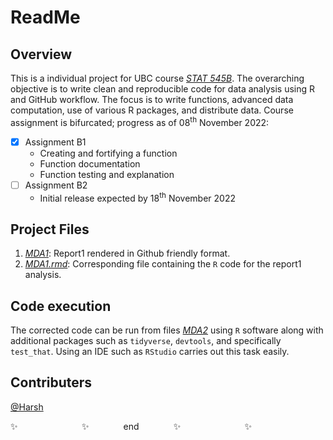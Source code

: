 # ReadMe

## Overview
This is a individual project for UBC course *[STAT 545B](https://stat545.stat.ubc.ca/syllabus-545b/)*. The overarching objective is to write clean and reproducible code for data analysis using R and GitHub workflow. The focus is to write functions, advanced data computation, use of various R packages, and distribute data. Course assignment is bifurcated; progress as of 08<sup>th</sup> November 2022:

- [x] Assignment B1
  * Creating and fortifying a function
  * Function documentation
  * Function testing and explanation
- [ ] Assignment B2
  * Initial release expected by 18<sup>th</sup> November 2022
  

## Project Files
1. *[MDA1](/MDA1.md)*: Report1 rendered in Github friendly format.
2. *[MDA1.rmd](/MDA1.rmd)*: Corresponding file containing the `R` code for the report1 analysis.

## Code execution
The corrected code can be run from files *[MDA2](/MDA2.Rmd)* using `R` software along with additional packages such as `tidyverse`, `devtools`, and specifically  `test_that`. Using an IDE such as `RStudio` carries out this task easily.

## Contributers
[@Harsh](https://github.com/hs235)


:sparkles: &nbsp;&nbsp;&nbsp;&nbsp;&nbsp;&nbsp;&nbsp;&nbsp;&nbsp;&nbsp;&nbsp;&nbsp;&nbsp;&nbsp;&nbsp;&nbsp;&nbsp;&nbsp;&nbsp;&nbsp;&nbsp;&nbsp;&nbsp;&nbsp; :sparkles: &nbsp;&nbsp;&nbsp;&nbsp;&nbsp;&nbsp;&nbsp;&nbsp;&nbsp;&nbsp;&nbsp;&nbsp; end &nbsp;&nbsp;&nbsp;&nbsp;&nbsp;&nbsp;&nbsp;&nbsp;&nbsp;&nbsp;&nbsp;&nbsp; :sparkles: &nbsp;&nbsp;&nbsp;&nbsp;&nbsp;&nbsp;&nbsp;&nbsp;&nbsp;&nbsp;&nbsp;&nbsp;&nbsp;&nbsp;&nbsp;&nbsp;&nbsp;&nbsp;&nbsp;&nbsp;&nbsp;&nbsp;&nbsp;&nbsp; :sparkles:
